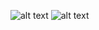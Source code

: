 ![alt text](https://github.com/Damarwendha/Rock_Paper_Scissors/blob/main/Rock%20Scissors%20Paper/image/Screenshot%20(133).png?raw=true)
![alt text](https://github.com/Damarwendha/Learning-Javascript/blob/main/Calculator/Screenshot%20(138).png?raw=true)


